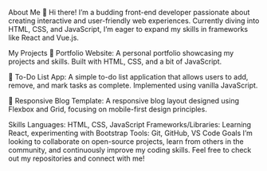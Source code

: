 About Me
👋 Hi there! I’m a budding front-end developer passionate about creating interactive and user-friendly web experiences. Currently diving into HTML, CSS, and JavaScript, I’m eager to expand my skills in frameworks like React and Vue.js.

My Projects
🔧 Portfolio Website: A personal portfolio showcasing my projects and skills. Built with HTML, CSS, and a bit of JavaScript.

🌟 To-Do List App: A simple to-do list application that allows users to add, remove, and mark tasks as complete. Implemented using vanilla JavaScript.

📖 Responsive Blog Template: A responsive blog layout designed using Flexbox and Grid, focusing on mobile-first design principles.

Skills
Languages: HTML, CSS, JavaScript
Frameworks/Libraries: Learning React, experimenting with Bootstrap
Tools: Git, GitHub, VS Code
Goals
I’m looking to collaborate on open-source projects, learn from others in the community, and continuously improve my coding skills. Feel free to check out my repositories and connect with me!
